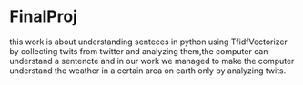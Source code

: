# FinalProj

this work is about understanding senteces in python using TfidfVectorizer
by collecting twits from twitter and analyzing them,the computer can understand a sentencte 
and in our work we managed to make the computer understand the weather in a certain area on earth only by analyzing twits.
